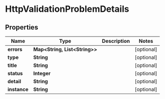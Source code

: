 

# HttpValidationProblemDetails


## Properties

| Name | Type | Description | Notes |
|------------ | ------------- | ------------- | -------------|
|**errors** | **Map&lt;String, List&lt;String&gt;&gt;** |  |  [optional] |
|**type** | **String** |  |  [optional] |
|**title** | **String** |  |  [optional] |
|**status** | **Integer** |  |  [optional] |
|**detail** | **String** |  |  [optional] |
|**instance** | **String** |  |  [optional] |



